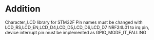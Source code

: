 # Addition
Character_LCD library for STM32F
Pin names must be changed with LCD_RS,LCD_EN,LCD_D4,LCD_D5,LCD_D6,LCD_D7
NRF24L01 to irq pin, device interrupt pin must be implemented as GPIO_MODE_IT_FALLING
